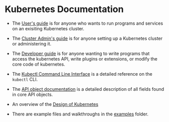 # Kubernetes Documentation

* The [User's guide](user-guide.md) is for anyone who wants to run programs and services on an exisiting Kubernetes cluster.

* The [Cluster Admin's guide](cluster-admin-guide.md) is for anyone setting up a Kubernetes cluster or administering it.

* The [Developer guide](developer-guide.md) is for anyone wanting to write programs that access the kubernetes API,
 write plugins or extensions, or modify the core code of kubernetes.

* The [Kubectl Command Line Interface](kubectl.md) is a detailed reference on the `kubectl` CLI.

* The [API object documentation](http://kubernetes.io/third_party/swagger-ui/) is a detailed description of all fields found in core API objects.

* An overview of the [Design of Kubernetes](design)

* There are example files and walkthroughs in the [examples](../examples) folder.
